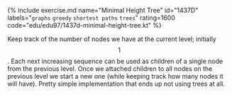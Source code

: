 {% include exercise.md name="Minimal Height Tree" id="1437D" labels="`graphs` `greedy` `shortest paths` `trees`" rating=1600 code="edu/edu97/1437d-minimal-height-tree.kt" %}

Keep track of the number of nodes we have at the current level; initially $$1$$.  Each next increasing sequence can be used as children of a single node from the previous level.  Once we attached children to all nodes on the previous level we start a new one (while keeping track how many nodes it will have).  Pretty simple implementation that ends up not using trees at all.

